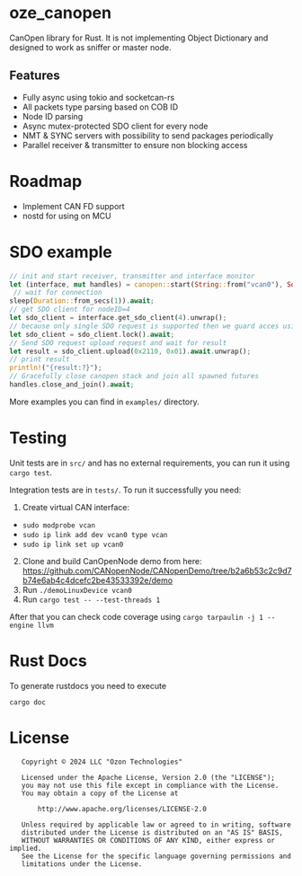 # oze_canopen
CanOpen library for Rust. It is not implementing Object Dictionary and designed to work as sniffer or master node.

## Features
- Fully async using tokio and socketcan-rs
- All packets type parsing based on COB ID
- Node ID parsing
- Async mutex-protected SDO client for every node
- NMT & SYNC servers with possibility to send packages periodically
- Parallel receiver & transmitter to ensure non blocking access

# Roadmap
- Implement CAN FD support
- nostd for using on MCU

# SDO example
```rust
// init and start receiver, transmitter and interface monitor
let (interface, mut handles) = canopen::start(String::from("vcan0"), Some(100000));
 // wait for connection
sleep(Duration::from_secs(1)).await;
// get SDO client for nodeID=4
let sdo_client = interface.get_sdo_client(4).unwrap();
// because only single SDO request is supported then we guard acces using mutex and now we wait to aquire access
let sdo_client = sdo_client.lock().await;
// Send SDO request upload request and wait for result
let result = sdo_client.upload(0x2110, 0x01).await.unwrap();
// print result
println!("{result:?}");
// Gracefully close canopen stack and join all spawned futures
handles.close_and_join().await;
```

More examples you can find in `examples/` directory.

# Testing
Unit tests are in `src/` and has no external requirements, you can run it using `cargo test`.

Integration tests are in `tests/`. To run it successfully you need:
1. Create virtual CAN interface:
- `sudo modprobe vcan`
- `sudo ip link add dev vcan0 type vcan`
- `sudo ip link set up vcan0`
2. Clone and build CanOpenNode demo from here: https://github.com/CANopenNode/CANopenDemo/tree/b2a6b53c2c9d7b74e6ab4c4dcefc2be43533392e/demo
3. Run `./demoLinuxDevice vcan0`
4. Run `cargo test -- --test-threads 1`

After that you can check code coverage using `cargo tarpaulin -j 1 --engine llvm`

# Rust Docs
To generate rustdocs you need to execute
```
cargo doc
```

# License
```
   Copyright © 2024 LLC "Ozon Technologies"

   Licensed under the Apache License, Version 2.0 (the "LICENSE");
   you may not use this file except in compliance with the License.
   You may obtain a copy of the License at

       http://www.apache.org/licenses/LICENSE-2.0

   Unless required by applicable law or agreed to in writing, software
   distributed under the License is distributed on an "AS IS" BASIS,
   WITHOUT WARRANTIES OR CONDITIONS OF ANY KIND, either express or implied.
   See the License for the specific language governing permissions and
   limitations under the License.
```